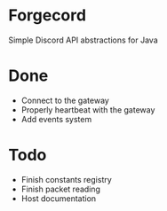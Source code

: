 # Forgecord
Simple Discord API abstractions for Java

# Done
- Connect to the gateway
- Properly heartbeat with the gateway
- Add events system

# Todo
- Finish constants registry
- Finish packet reading
- Host documentation
